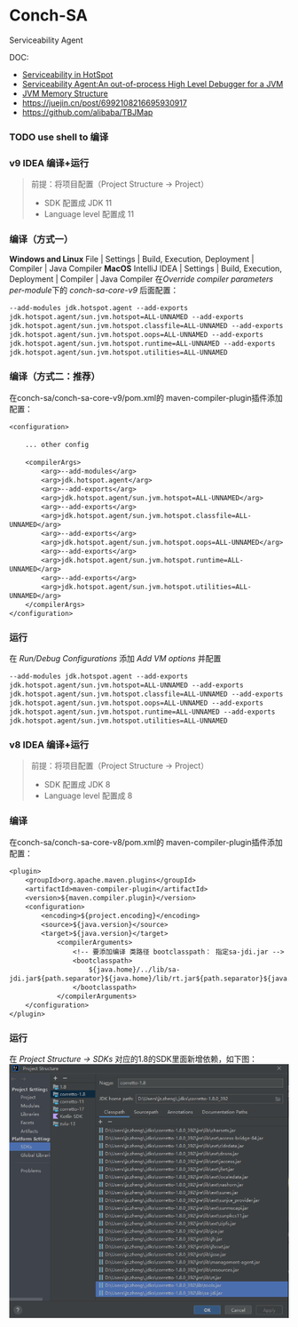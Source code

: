 # Conch-SA
Serviceability Agent

DOC:
- [Serviceability in HotSpot](https://openjdk.org/groups/hotspot/docs/Serviceability.html)
- [Serviceability Agent:An out-of-process High Level Debugger for a JVM](https://www.usenix.org/legacy/events/jvm01/full_papers/russell/russell_html/index.html)
- [JVM Memory Structure](https://zhuanlan.zhihu.com/p/451838451)
- https://juejin.cn/post/6992108216695930917
- https://github.com/alibaba/TBJMap


### TODO use shell to 编译

### v9 IDEA 编译+运行
> 前提：将项目配置（Project Structure -> Project）
> - SDK 配置成 JDK 11
> - Language level 配置成 11
### 编译（方式一）
**Windows and Linux**
File | Settings | Build, Execution, Deployment | Compiler | Java Compiler
**MacOS**
IntelliJ IDEA | Settings | Build, Execution, Deployment | Compiler | Java Compiler
在*Override compiler parameters per-module*下的 *conch-sa-core-v9* 后面配置：
```text
--add-modules jdk.hotspot.agent --add-exports jdk.hotspot.agent/sun.jvm.hotspot=ALL-UNNAMED --add-exports jdk.hotspot.agent/sun.jvm.hotspot.classfile=ALL-UNNAMED --add-exports jdk.hotspot.agent/sun.jvm.hotspot.oops=ALL-UNNAMED --add-exports jdk.hotspot.agent/sun.jvm.hotspot.runtime=ALL-UNNAMED --add-exports jdk.hotspot.agent/sun.jvm.hotspot.utilities=ALL-UNNAMED
```

### 编译（方式二：推荐）
在conch-sa/conch-sa-core-v9/pom.xml的
maven-compiler-plugin插件添加配置：
```pom
<configuration>

    ... other config
    
    <compilerArgs>
        <arg>--add-modules</arg>
        <arg>jdk.hotspot.agent</arg>
        <arg>--add-exports</arg>
        <arg>jdk.hotspot.agent/sun.jvm.hotspot=ALL-UNNAMED</arg>
        <arg>--add-exports</arg>
        <arg>jdk.hotspot.agent/sun.jvm.hotspot.classfile=ALL-UNNAMED</arg>
        <arg>--add-exports</arg>
        <arg>jdk.hotspot.agent/sun.jvm.hotspot.oops=ALL-UNNAMED</arg>
        <arg>--add-exports</arg>
        <arg>jdk.hotspot.agent/sun.jvm.hotspot.runtime=ALL-UNNAMED</arg>
        <arg>--add-exports</arg>
        <arg>jdk.hotspot.agent/sun.jvm.hotspot.utilities=ALL-UNNAMED</arg>
    </compilerArgs>
</configuration>
```

### 运行
在 *Run/Debug Configurations* 添加 *Add VM options* 并配置
```text
--add-modules jdk.hotspot.agent --add-exports jdk.hotspot.agent/sun.jvm.hotspot=ALL-UNNAMED --add-exports jdk.hotspot.agent/sun.jvm.hotspot.classfile=ALL-UNNAMED --add-exports jdk.hotspot.agent/sun.jvm.hotspot.oops=ALL-UNNAMED --add-exports jdk.hotspot.agent/sun.jvm.hotspot.runtime=ALL-UNNAMED --add-exports jdk.hotspot.agent/sun.jvm.hotspot.utilities=ALL-UNNAMED
```

### v8 IDEA 编译+运行
> 前提：将项目配置（Project Structure -> Project）
> - SDK 配置成 JDK 8
> - Language level 配置成 8

### 编译
在conch-sa/conch-sa-core-v8/pom.xml的
maven-compiler-plugin插件添加配置：
```pom
<plugin>
    <groupId>org.apache.maven.plugins</groupId>
    <artifactId>maven-compiler-plugin</artifactId>
    <version>${maven.compiler.plugin}</version>
    <configuration>
        <encoding>${project.encoding}</encoding>
        <source>${java.version}</source>
        <target>${java.version}</target>
            <compilerArguments>
                <!-- 要添加编译 类路径 bootclasspath： 指定sa-jdi.jar -->
                <bootclasspath>
                    ${java.home}/../lib/sa-jdi.jar${path.separator}${java.home}/lib/rt.jar${path.separator}${java.home}/lib/jce.jar${path.separator}${java.home}/../lib/tools.jar
                </bootclasspath>
            </compilerArguments>
    </configuration>
</plugin>
```

### 运行
在 *Project Structure -> SDKs* 对应的1.8的SDK里面新增依赖，如下图：
<img src="assets/JVM8_SA_IDEA_CONFIG.png" alt="image-1" />
